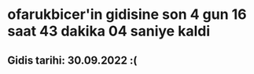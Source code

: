 # ofarukbicer'in gidisine son 4 gun 16 saat 43 dakika 04 saniye kaldi

## Gidis tarihi: 30.09.2022 :(